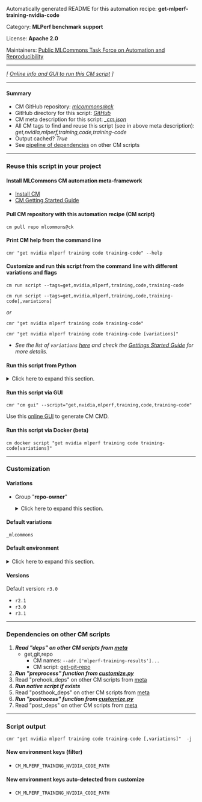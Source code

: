 Automatically generated README for this automation recipe: **get-mlperf-training-nvidia-code**

Category: **MLPerf benchmark support**

License: **Apache 2.0**

Maintainers: [Public MLCommons Task Force on Automation and Reproducibility](https://github.com/mlcommons/ck/blob/master/docs/taskforce.md)

---
*[ [Online info and GUI to run this CM script](https://access.cknowledge.org/playground/?action=scripts&name=get-mlperf-training-nvidia-code,fdc630b1d41743c5) ]*

---
#### Summary

* CM GitHub repository: *[mlcommons@ck](https://github.com/mlcommons/ck/tree/dev/cm-mlops)*
* GitHub directory for this script: *[GitHub](https://github.com/mlcommons/ck/tree/dev/cm-mlops/script/get-mlperf-training-nvidia-code)*
* CM meta description for this script: *[_cm.json](_cm.json)*
* All CM tags to find and reuse this script (see in above meta description): *get,nvidia,mlperf,training,code,training-code*
* Output cached? *True*
* See [pipeline of dependencies](#dependencies-on-other-cm-scripts) on other CM scripts


---
### Reuse this script in your project

#### Install MLCommons CM automation meta-framework

* [Install CM](https://access.cknowledge.org/playground/?action=install)
* [CM Getting Started Guide](https://github.com/mlcommons/ck/blob/master/docs/getting-started.md)

#### Pull CM repository with this automation recipe (CM script)

```cm pull repo mlcommons@ck```

#### Print CM help from the command line

````cmr "get nvidia mlperf training code training-code" --help````

#### Customize and run this script from the command line with different variations and flags

`cm run script --tags=get,nvidia,mlperf,training,code,training-code`

`cm run script --tags=get,nvidia,mlperf,training,code,training-code[,variations] `

*or*

`cmr "get nvidia mlperf training code training-code"`

`cmr "get nvidia mlperf training code training-code [variations]" `


* *See the list of `variations` [here](#variations) and check the [Gettings Started Guide](https://github.com/mlcommons/ck/blob/dev/docs/getting-started.md) for more details.*

#### Run this script from Python

<details>
<summary>Click here to expand this section.</summary>

```python

import cmind

r = cmind.access({'action':'run'
                  'automation':'script',
                  'tags':'get,nvidia,mlperf,training,code,training-code'
                  'out':'con',
                  ...
                  (other input keys for this script)
                  ...
                 })

if r['return']>0:
    print (r['error'])

```

</details>


#### Run this script via GUI

```cmr "cm gui" --script="get,nvidia,mlperf,training,code,training-code"```

Use this [online GUI](https://cKnowledge.org/cm-gui/?tags=get,nvidia,mlperf,training,code,training-code) to generate CM CMD.

#### Run this script via Docker (beta)

`cm docker script "get nvidia mlperf training code training-code[variations]" `

___
### Customization


#### Variations

  * Group "**repo-owner**"
    <details>
    <summary>Click here to expand this section.</summary>

    * `_ctuning`
      - Environment variables:
        - *CM_TMP_TRAINING_SRC*: `ctuning`
      - Workflow:
    * `_custom`
      - Workflow:
    * **`_mlcommons`** (default)
      - Environment variables:
        - *CM_TMP_TRAINING_SRC*: `mlcommons`
      - Workflow:
    * `_nvidia-only`
      - Environment variables:
        - *CM_TMP_TRAINING_SRC*: `GATEOverflow`
      - Workflow:

    </details>


#### Default variations

`_mlcommons`
#### Default environment

<details>
<summary>Click here to expand this section.</summary>

These keys can be updated via `--env.KEY=VALUE` or `env` dictionary in `@input.json` or using script flags.


</details>

#### Versions
Default version: `r3.0`

* `r2.1`
* `r3.0`
* `r3.1`
___
### Dependencies on other CM scripts


  1. ***Read "deps" on other CM scripts from [meta](https://github.com/mlcommons/ck/tree/dev/cm-mlops/script/get-mlperf-training-nvidia-code/_cm.json)***
     * get,git,repo
       * CM names: `--adr.['mlperf-training-results']...`
       - CM script: [get-git-repo](https://github.com/mlcommons/ck/tree/master/cm-mlops/script/get-git-repo)
  1. ***Run "preprocess" function from [customize.py](https://github.com/mlcommons/ck/tree/dev/cm-mlops/script/get-mlperf-training-nvidia-code/customize.py)***
  1. Read "prehook_deps" on other CM scripts from [meta](https://github.com/mlcommons/ck/tree/dev/cm-mlops/script/get-mlperf-training-nvidia-code/_cm.json)
  1. ***Run native script if exists***
  1. Read "posthook_deps" on other CM scripts from [meta](https://github.com/mlcommons/ck/tree/dev/cm-mlops/script/get-mlperf-training-nvidia-code/_cm.json)
  1. ***Run "postrocess" function from [customize.py](https://github.com/mlcommons/ck/tree/dev/cm-mlops/script/get-mlperf-training-nvidia-code/customize.py)***
  1. Read "post_deps" on other CM scripts from [meta](https://github.com/mlcommons/ck/tree/dev/cm-mlops/script/get-mlperf-training-nvidia-code/_cm.json)

___
### Script output
`cmr "get nvidia mlperf training code training-code [,variations]"  -j`
#### New environment keys (filter)

* `CM_MLPERF_TRAINING_NVIDIA_CODE_PATH`
#### New environment keys auto-detected from customize

* `CM_MLPERF_TRAINING_NVIDIA_CODE_PATH`